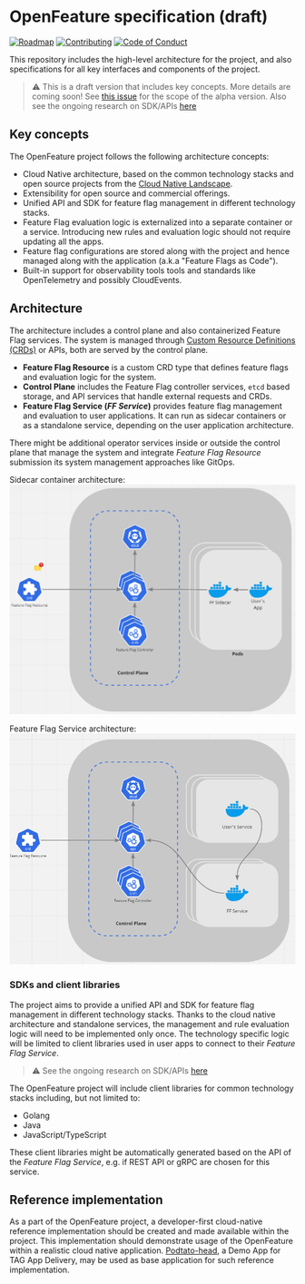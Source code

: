 # OpenFeature specification (draft)

[![Roadmap](https://img.shields.io/static/v1?label=Roadmap&message=public&color=green)](https://github.com/orgs/open-feature/projects/1)
[![Contributing](https://img.shields.io/static/v1?label=Contributing&message=guide&color=blue)](https://github.com/open-feature/.github/blob/main/CONTRIBUTING.md)
[![Code of Conduct](https://img.shields.io/badge/Contributor%20Covenant-2.1-4baaaa.svg)](https://github.com/open-feature/.github/blob/main/CODE_OF_CONDUCT.md)

This repository includes the high-level architecture for the project,
and also specifications for all key interfaces and components of the project.

> :warning: This is a draft version that includes key concepts.
> More details are coming soon!
> See [this issue](https://github.com/open-feature/spec/issues/4) for the scope of the alpha version.
> Also see the ongoing research on SDK/APIs [here](./research/existing-landscape.md)

## Key concepts

The OpenFeature project follows the following architecture concepts:

- Cloud Native architecture, based on the common technology stacks
  and open source projects from the [Cloud Native Landscape](https://landscape.cncf.io/). 
- Extensibility for open source and commercial offerings.    
- Unified API and SDK for feature flag management in different technology stacks.
- Feature Flag evaluation logic is externalized into a separate container or a service.
  Introducing new rules and evaluation logic should not require updating all the apps.
- Feature flag configurations are stored along with the project and
  hence managed along with the application (a.k.a "Feature Flags as Code").
- Built-in support for observability tools tools and standards
  like OpenTelemetry and possibly CloudEvents.

## Architecture

The architecture includes a control plane and also containerized Feature Flag services.
The system is managed through [Custom Resource Definitions (CRDs)](https://kubernetes.io/docs/concepts/extend-kubernetes/api-extension/custom-resources/) or APIs,
both are served by the control plane.

* **Feature Flag Resource** is a custom CRD type that defines feature flags and evaluation logic for the system.
* **Control Plane** includes the Feature Flag controller services, `etcd` based storage,
  and API services that handle external requests and CRDs.
* **Feature Flag Service (_FF Service_)** provides feature flag management and evaluation to user applications.
  It can run as sidecar containers or as a standalone service,
  depending on the user application architecture.

There might be additional operator services inside or outside the control plane that 
manage the system and integrate _Feature Flag Resource_ submission its system management approaches
like GitOps.

Sidecar container architecture: 
![Sidecar container architecture](./images/sidecar_architecture.png)

Feature Flag Service architecture:
![Feature Flag Service architecture](./images/ff_service_architecture.png)

### SDKs and client libraries

The project aims to provide a unified API and SDK for feature flag management in different technology stacks.
Thanks to the cloud native architecture and standalone services,
the management and rule evaluation logic will need to be implemented only once.
The technology specific logic will be limited to client libraries used in user apps
to connect to their _Feature Flag Service_.

> :warning: See the ongoing research on SDK/APIs [here](./research/existing-landscape.md)

The OpenFeature project will include client libraries for common technology stacks including, but not limited to:

* Golang
* Java
* JavaScript/TypeScript

These client libraries might be automatically generated based on the API of the _Feature Flag Service_,
e.g. if REST API or gRPC are chosen for this service.

## Reference implementation

As a part of the OpenFeature project,
a developer-first cloud-native reference implementation
should be created and made available within the project.
This implementation should demonstrate usage of the OpenFeature within a realistic cloud native application.
[Podtato-head](https://github.com/podtato-head/podtato-head), a Demo App for TAG App Delivery,
may be used as base application for such reference implementation.
